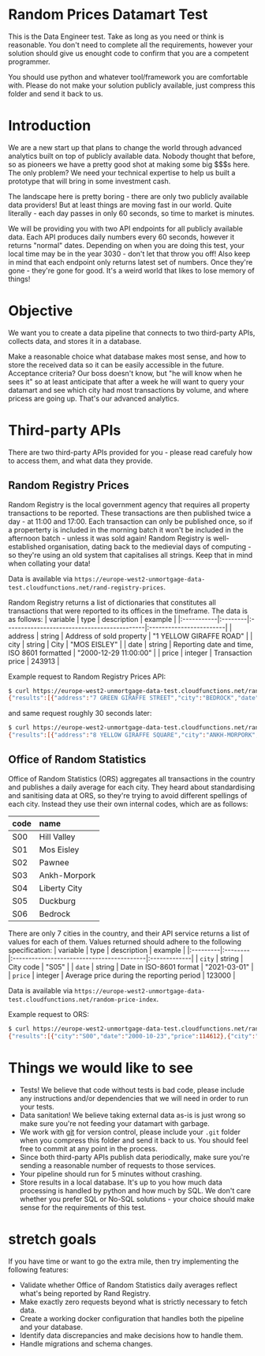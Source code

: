 # Random Prices Datamart Test
This is the Data Engineer test. Take as long as you need or think is reasonable. You don't need to complete all the requirements, however your solution should give us enought code to confirm that you are a competent programmer.

You should use python and whatever tool/framework you are comfortable with.
Please do not make your solution publicly available, just compress this folder and send it back to us.

# Introduction
We are a new start up that plans to change the world through advanced analytics built on top of publicly available data. Nobody thought that before, so as pioneers we have a pretty good shot at making some big $$$s here. The only problem? We need your technical expertise to help us built a prototype that will bring in some investment cash.

The landscape here is pretty boring - there are only two publicly available data providers! But at least things are moving fast in our world. Quite literally - each day passes in only 60 seconds, so time to market is minutes.

We will be providing you with two API endpoints for all publicly available data. Each API produces daily numbers every 60 seconds, however it returns "normal" dates. Depending on when you are doing this test, your local time may be in the year 3030 - don't let that throw you off! Also keep in mind that each endpoint only returns latest set of numbers. Once they're gone - they're gone for good. It's a weird world that likes to lose memory of things!

# Objective
We want you to create a data pipeline that connects to two third-party APIs, collects data, and stores it in a database. 

Make a reasonable choice what database makes most sense, and how to store the received data so it can be easily accessible in the future.
Acceptance criteria? Our boss doesn't know, but "he will know when he sees it" so at least anticipate that after a week he will want to query your datamart and see which city had most transactions by volume, and where pricess are going up. That's our advanced analytics.

# Third-party APIs
There are two third-party APIs provided for you - please read carefuly how to access them, and what data they provide.

## Random Registry Prices
Random Registry is the local government agency that requires all property transactions to be reported. These transactions are then published twice a day - at 11:00 and 17:00. Each transaction can only be published once, so if a properterty is included in the morning batch it won't be included in the afternoon batch - unless it was sold again! Random Registry is well-established organisation, dating back to the medievial days of computing - so they're using an old system that capitalises all strings. Keep that in mind when collating your data!

Data is available via `https://europe-west2-unmortgage-data-test.cloudfunctions.net/rand-registry-prices`.

Random Registry returns a list of dictionaries that constitutes all transactions that were reported to its offices in the timeframe. The data is as follows:
| variable   | type    | description                                 | example                 |
|:-----------|:--------|:--------------------------------------------|:------------------------|
| address    | string  | Address of sold property                    | "1 YELLOW GIRAFFE ROAD" |
| city       | string  | City                                        | "MOS EISLEY"            |
| date       | string  | Reporting date and time, ISO 8601 formatted | "2000-12-29 11:00:00"   |
| price      | integer | Transaction price                           | 243913                  |

Example request to Random Registry Prices API:
```bash
$ curl https://europe-west2-unmortgage-data-test.cloudfunctions.net/rand-registry-prices
{"results":[{"address":"7 GREEN GIRAFFE STREET","city":"BEDROCK","date":"2000-09-25 11:00:00","price":102576},{"address":"9 YELLOW BREAD SQUARE","city":"LIBERTY CITY","date":"2000-09-25 11:00:00","price":186012},{"address":"8 RED PALM TREE AVENUE","city":"HILL VALLEY","date":"2000-09-25 11:00:00","price":254430},{"address":"9 GREEN FRUIT AVENUE","city":"PAWNEE","date":"2000-09-25 11:00:00","price":208027},{"address":"3 PINK FRUIT STREET","city":"BEDROCK","date":"2000-09-25 11:00:00","price":103322}]}
```
and same request roughly 30 seconds later:
```bash
$ curl https://europe-west2-unmortgage-data-test.cloudfunctions.net/rand-registry-prices
{"results":[{"address":"8 YELLOW GIRAFFE SQUARE","city":"ANKH-MORPORK","date":"2000-09-25 17:00:00","price":252584},{"address":"5 ORANGE BREAD PLACE","city":"HILL VALLEY","date":"2000-09-25 17:00:00","price":141183},{"address":"10 RED PALM TREE ROAD","city":"MOS EISLEY","date":"2000-09-25 17:00:00","price":142559},{"address":"1 BLUE BREAD STREET","city":"DUCKBURG","date":"2000-09-25 17:00:00","price":276101},{"address":"8 GREEN PALM TREE AVENUE","city":"DUCKBURG","date":"2000-09-25 17:00:00","price":258028}]}
```

## Office of Random Statistics
Office of Random Statistics (ORS) aggregates all transactions in the country and publishes a daily average for each city. They heard about standardising and sanitising data at ORS, so they're trying to avoid different spellings of each city. Instead they use their own internal codes, which are as follows:

| code   | name         |
|:-------|:-------------|
| S00    | Hill Valley  |
| S01    | Mos Eisley   |
| S02    | Pawnee       |
| S03    | Ankh-Morpork |
| S04    | Liberty City |
| S05    | Duckburg     |
| S06    | Bedrock      |

There are only 7 cities in the country, and their API service returns a list of values for each of them. Values returned should adhere to the following specification:
| variable | type    | description                               | example      |
|:---------|:--------|:------------------------------------------|:-------------|
| `city`   | string  | City code                                 | "S05"        |
| `date`   | string  | Date in ISO-8601 format                   | "2021-03-01" |
| `price`  | integer | Average price during the reporting period | 123000       |

Data is available via `https://europe-west2-unmortgage-data-test.cloudfunctions.net/random-price-index`.

Example request to ORS:
```bash
$ curl https://europe-west2-unmortgage-data-test.cloudfunctions.net/random-price-index
{"results":[{"city":"S00","date":"2000-10-23","price":114612},{"city":"S01","date":"2000-10-23","price":285624},{"city":"S02","date":"2000-10-23","price":174236},{"city":"S03","date":"2000-10-23","price":235761},{"city":"S04","date":"2000-10-23","price":226403},{"city":"S05","date":"2000-10-23","price":294082},{"city":"S06","date":"2000-10-23","price":185452}]}
```

# Things we would like to see
- Tests! We believe that code without tests is bad code, please include any instructions and/or dependencies that we will need in order to run your tests.
- Data sanitation! We believe taking external data as-is is just wrong so make sure you're not feeding your datamart with garbage.
- We work with [git](https://git-scm.com/) for version control, please include your `.git` folder when you compress this folder and send it back to us. You should feel free to commit at any point in the process.
- Since both third-party APIs publish data periodically, make sure you're sending a reasonable number of requests to those services.
- Your pipeline should run for 5 minutes without crashing.
- Store results in a local database. It's up to you how much data processing is handled by python and how much by SQL. We don't care whether you prefer SQL or No-SQL solutions - your choice should make sense for the requirements of this test.

# stretch goals
If you have time or want to go the extra mile, then try implementing the following features:
- Validate whether Office of Random Statistics daily averages reflect what's being reported by Rand Registry.
- Make exactly zero requests beyond what is strictly necessary to fetch data.
- Create a working docker configuration that handles both the pipeline and your database.
- Identify data discrepancies and make decisions how to handle them.
- Handle migrations and schema changes.
